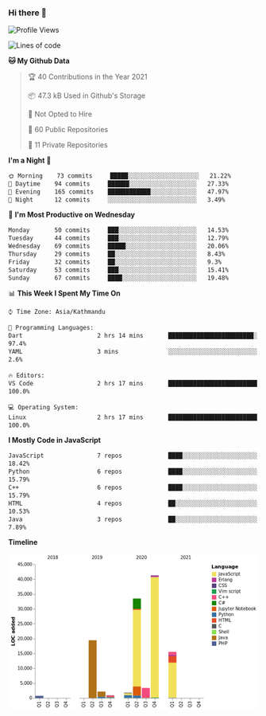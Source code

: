 ### Hi there 👋


<!--START_SECTION:waka-->
![Profile Views](http://img.shields.io/badge/Profile%20Views-0-blue)

![Lines of code](https://img.shields.io/badge/From%20Hello%20World%20I%27ve%20Written-119440%20lines%20of%20code-blue)

**🐱 My Github Data** 

> 🏆 40 Contributions in the Year 2021
 > 
> 📦 47.3 kB Used in Github's Storage 
 > 
> 🚫 Not Opted to Hire
 > 
> 📜 60 Public Repositories 
 > 
> 🔑 11 Private Repositories  
 > 
**I'm a Night 🦉** 

```text
🌞 Morning    73 commits     █████░░░░░░░░░░░░░░░░░░░░   21.22% 
🌆 Daytime    94 commits     ██████░░░░░░░░░░░░░░░░░░░   27.33% 
🌃 Evening    165 commits    ████████████░░░░░░░░░░░░░   47.97% 
🌙 Night      12 commits     ░░░░░░░░░░░░░░░░░░░░░░░░░   3.49%

```
📅 **I'm Most Productive on Wednesday** 

```text
Monday       50 commits     ███░░░░░░░░░░░░░░░░░░░░░░   14.53% 
Tuesday      44 commits     ███░░░░░░░░░░░░░░░░░░░░░░   12.79% 
Wednesday    69 commits     █████░░░░░░░░░░░░░░░░░░░░   20.06% 
Thursday     29 commits     ██░░░░░░░░░░░░░░░░░░░░░░░   8.43% 
Friday       32 commits     ██░░░░░░░░░░░░░░░░░░░░░░░   9.3% 
Saturday     53 commits     ███░░░░░░░░░░░░░░░░░░░░░░   15.41% 
Sunday       67 commits     ████░░░░░░░░░░░░░░░░░░░░░   19.48%

```


📊 **This Week I Spent My Time On** 

```text
⌚︎ Time Zone: Asia/Kathmandu

💬 Programming Languages: 
Dart                     2 hrs 14 mins       ████████████████████████░   97.4% 
YAML                     3 mins              ░░░░░░░░░░░░░░░░░░░░░░░░░   2.6%

🔥 Editors: 
VS Code                  2 hrs 17 mins       █████████████████████████   100.0%

💻 Operating System: 
Linux                    2 hrs 17 mins       █████████████████████████   100.0%

```

**I Mostly Code in JavaScript** 

```text
JavaScript               7 repos             ████░░░░░░░░░░░░░░░░░░░░░   18.42% 
Python                   6 repos             ████░░░░░░░░░░░░░░░░░░░░░   15.79% 
C++                      6 repos             ████░░░░░░░░░░░░░░░░░░░░░   15.79% 
HTML                     4 repos             ██░░░░░░░░░░░░░░░░░░░░░░░   10.53% 
Java                     3 repos             ██░░░░░░░░░░░░░░░░░░░░░░░   7.89%

```


**Timeline**

![Chart not found](https://raw.githubusercontent.com/voidash/voidash/main/charts/bar_graph.png) 


<!--END_SECTION:waka-->


<!--
**voidash/voidash** is a ✨ _special_ ✨ repository because its `README.md` (this file) appears on your GitHub profile.

Here are some ideas to get you started:

- 🔭 I’m currently working on ...
- 🌱 I’m currently learning ...
- 👯 I’m looking to collaborate on ...
- 🤔 I’m looking for help with ...
- 💬 Ask me about ...
- 📫 How to reach me: ...
- 😄 Pronouns: ...
- ⚡ Fun fact: ...
-->
